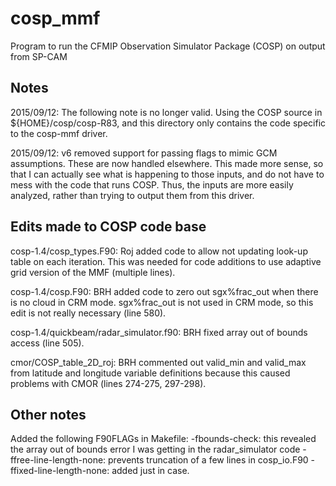 # cosp_mmf
Program to run the CFMIP Observation Simulator Package (COSP) on output from SP-CAM

Notes
-----
2015/09/12: The following note is no longer valid. Using the COSP source in
    ${HOME}/cosp/cosp-R83, and this directory only contains the code specific
    to the cosp-mmf driver.

2015/09/12: v6 removed support for passing flags to mimic GCM assumptions.
    These are now handled elsewhere. 
    This made more sense, so that I can actually see what is
    happening to those inputs, and do not have to mess with the code that runs
    COSP. Thus, the inputs are more easily analyzed, rather than trying to
    output them from this driver.

Edits made to COSP code base
----------------------------

cosp-1.4/cosp_types.F90: Roj added code to allow not updating look-up table on each iteration. This was needed for code additions to use adaptive grid version of the MMF (multiple lines).

cosp-1.4/cosp.F90: BRH added code to zero out sgx%frac_out when there is no cloud in CRM mode. sgx%frac_out is not used in CRM mode, so this edit is not really necessary (line 580).

cosp-1.4/quickbeam/radar_simulator.f90: BRH fixed array out of bounds access (line 505).

cmor/COSP_table_2D_roj: BRH commented out valid_min and valid_max from latitude and longitude variable definitions because this caused problems with CMOR (lines 274-275, 297-298).


Other notes
-----------

Added the following F90FLAGs in Makefile:
   -fbounds-check: this revealed the array out of bounds error I was getting in the radar_simulator code
   -ffree-line-length-none: prevents truncation of a few lines in cosp_io.F90
   -ffixed-line-length-none: added just in case.
